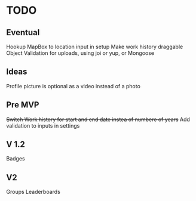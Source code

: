 # TODO 

## Eventual

Hookup MapBox to location input in setup
Make work history draggable
Object Validation for uploads, using joi or yup, or Mongoose

## Ideas

Profile picture is optional as a video instead of a photo

## Pre MVP
~~Switch Work history for start and end date instea of numbere of years~~
Add validation to inputs in settings

## V 1.2
Badges

## V2
Groups
Leaderboards